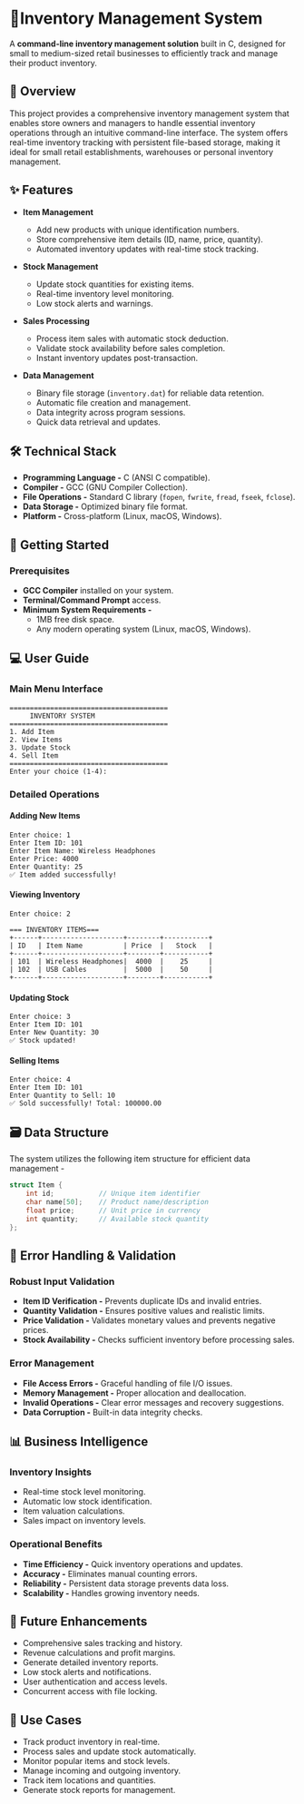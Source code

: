 # 🛒Inventory Management System

A **command-line inventory management solution** built in C, designed for small to medium-sized retail businesses to efficiently track and manage their product inventory.

## 📌 Overview

This project provides a comprehensive inventory management system that enables store owners and managers to handle essential inventory operations through an intuitive command-line interface. The system offers real-time inventory tracking with persistent file-based storage, making it ideal for small retail establishments, warehouses or personal inventory management.

## ✨ Features

- **Item Management**
  - Add new products with unique identification numbers.
  - Store comprehensive item details (ID, name, price, quantity).
  - Automated inventory updates with real-time stock tracking.

- **Stock Management**
  - Update stock quantities for existing items.
  - Real-time inventory level monitoring.
  - Low stock alerts and warnings.

- **Sales Processing**
  - Process item sales with automatic stock deduction.
  - Validate stock availability before sales completion.
  - Instant inventory updates post-transaction.

- **Data Management**
  - Binary file storage (`inventory.dat`) for reliable data retention.
  - Automatic file creation and management.
  - Data integrity across program sessions.
  - Quick data retrieval and updates.

## 🛠️ Technical Stack

- **Programming Language -** C (ANSI C compatible).
- **Compiler -** GCC (GNU Compiler Collection).
- **File Operations -** Standard C library (`fopen`, `fwrite`, `fread`, `fseek`, `fclose`).
- **Data Storage -** Optimized binary file format.
- **Platform -** Cross-platform (Linux, macOS, Windows).

## 🚀 Getting Started

### Prerequisites

- **GCC Compiler** installed on your system.
- **Terminal/Command Prompt** access.
- **Minimum System Requirements -**
  - 1MB free disk space.
  - Any modern operating system (Linux, macOS, Windows).

## 💻 User Guide

### Main Menu Interface
```
=======================================
     INVENTORY SYSTEM
=======================================
1. Add Item
2. View Items
3. Update Stock
4. Sell Item
=======================================
Enter your choice (1-4): 
```

### Detailed Operations

#### **Adding New Items**
```
Enter choice: 1
Enter Item ID: 101
Enter Item Name: Wireless Headphones
Enter Price: 4000
Enter Quantity: 25
✅ Item added successfully!
```

#### **Viewing Inventory**
```
Enter choice: 2

=== INVENTORY ITEMS===
+------+--------------------+--------+-----------+
| ID   | Item Name          | Price  |   Stock   |
+------+--------------------+--------+-----------+
| 101  | Wireless Headphones|  4000  |    25     |
| 102  | USB Cables         |  5000  |    50     |   
+------+--------------------+--------+-----------+
```

#### **Updating Stock**
```
Enter choice: 3
Enter Item ID: 101
Enter New Quantity: 30
✅ Stock updated!
```

#### **Selling Items**
```
Enter choice: 4
Enter Item ID: 101
Enter Quantity to Sell: 10
✅ Sold successfully! Total: 100000.00
```

## 🗃️ Data Structure

The system utilizes the following item structure for efficient data management -

```c
struct Item {
    int id;           // Unique item identifier
    char name[50];    // Product name/description
    float price;      // Unit price in currency
    int quantity;     // Available stock quantity
};
```

## 🔧 Error Handling & Validation

### **Robust Input Validation**
- **Item ID Verification -** Prevents duplicate IDs and invalid entries.
- **Quantity Validation -** Ensures positive values and realistic limits.
- **Price Validation -** Validates monetary values and prevents negative prices.
- **Stock Availability -** Checks sufficient inventory before processing sales.

### **Error Management**
- **File Access Errors -** Graceful handling of file I/O issues.
- **Memory Management -** Proper allocation and deallocation.
- **Invalid Operations -** Clear error messages and recovery suggestions.
- **Data Corruption -** Built-in data integrity checks.

## 📊 Business Intelligence

### **Inventory Insights**
- Real-time stock level monitoring.
- Automatic low stock identification.
- Item valuation calculations.
- Sales impact on inventory levels.

### **Operational Benefits**
- **Time Efficiency -** Quick inventory operations and updates.
- **Accuracy -** Eliminates manual counting errors.
- **Reliability -** Persistent data storage prevents data loss.
- **Scalability -** Handles growing inventory needs.

## 🔮 Future Enhancements

  - Comprehensive sales tracking and history.
  - Revenue calculations and profit margins.
  - Generate detailed inventory reports.
  - Low stock alerts and notifications.
  - User authentication and access levels.
  - Concurrent access with file locking.

## 🎯 Use Cases

- Track product inventory in real-time.
- Process sales and update stock automatically.
- Monitor popular items and stock levels.
- Manage incoming and outgoing inventory.
- Track item locations and quantities.
- Generate stock reports for management.


